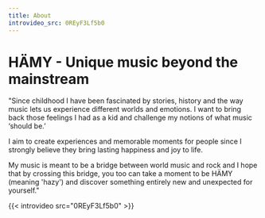 ```yaml
---
title: About
introvideo_src: 0REyF3Lf5b0
---
```

# HÄMY - Unique music beyond the mainstream

"Since childhood I have been fascinated by stories, history and the way music lets us experience different worlds and emotions. I want to bring back those feelings I had as a kid and challenge my notions of what music ‘should be.’

I aim to create experiences and memorable moments for people since I strongly believe they bring lasting happiness and joy to life.

My music is meant to be a bridge between world music and rock and I hope that by crossing this bridge, you too can take a moment to be HÄMY (meaning 'hazy') and discover something entirely new and unexpected for yourself." 

{{< introvideo src="0REyF3Lf5b0" >}}
